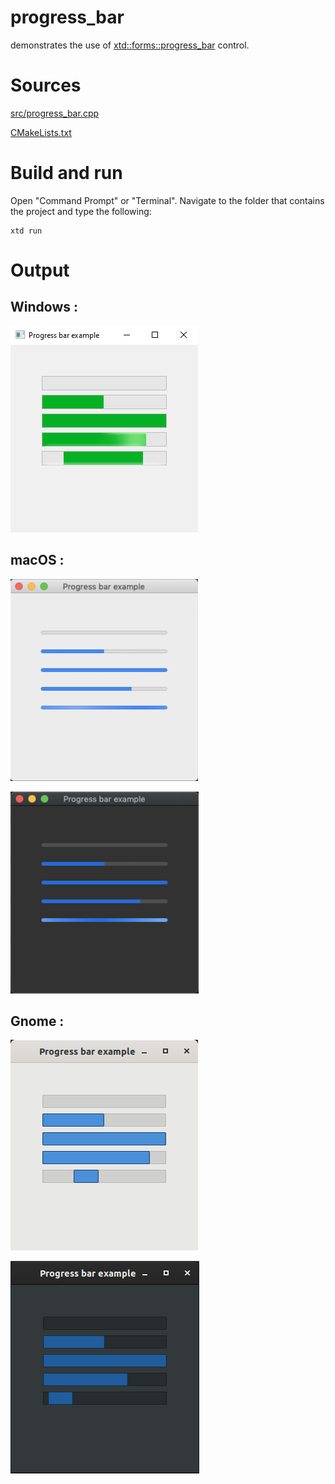 # progress_bar

demonstrates the use of [xtd::forms::progress_bar](../../../src/xtd_forms/include/xtd/forms/progress_bar.hpp) control.

# Sources

[src/progress_bar.cpp](src/progress_bar.cpp)

[CMakeLists.txt](CMakeLists.txt)

# Build and run

Open "Command Prompt" or "Terminal". Navigate to the folder that contains the project and type the following:

```shell
xtd run
```

# Output

## Windows :

![Screenshot](../../../docs/pictures/examples/progress_bar_w.png)

## macOS :

![Screenshot](../../../docs/pictures/examples/progress_bar_m.png)

![Screenshot](../../../docs/pictures/examples/progress_bar_md.png)

## Gnome :

![Screenshot](../../../docs/pictures/examples/progress_bar_g.png)

![Screenshot](../../../docs/pictures/examples/progress_bar_gd.png)
